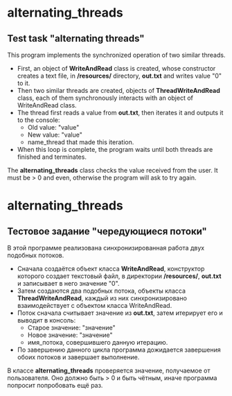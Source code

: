 # alternating_threads
## Test task "alternating threads"
This program implements the synchronized operation of two similar threads.

- First, an object of **WriteAndRead** class is created, whose constructor creates a text file, in **/resources/** directory, **out.txt** and writes value "0" to it.
- Then two similar threads are created, objects of **ThreadWriteAndRead** class, each of them synchronously interacts with an object of WriteAndRead class. 
- The thread first reads a value from **out.txt**, then iterates it and outputs it to the console:
  - Old value: "value"
  - New value: "value"
  - name_thread that made this iteration.
- When this loop is complete, the program waits until both threads are finished and terminates.

The **alternating_threads** class checks the value received from the user. It must be > 0 and even, otherwise the program will ask to try again.

#
# alternating_threads
## Тестовое задание "чередующиеся потоки"
В этой программе реализована синхронизированная работа двух подобных потоков.
- Сначала создаётся объект класса **WriteAndRead**, конструктор которого создает текстовый файл, в директории **/resources/**, **out.txt** и записывает в него значение "0".
- Затем создаются два подобных потока, объекты класса **ThreadWriteAndRead**, каждый из них синхронизировано взаимодействует с объектом класса WriteAndRead. 
- Поток сначала считывает значение из **out.txt**, затем итерирует его и выводит в консоль:
  - Старое значение: "значение"
  - Новое значение: "значение"
  - имя_потока, совершившего данную итерацию.
- По завершению данного цикла программа дожидается завершения обоих потоков и завершает выполнение.

В классе **alternating_threads** проверяется значение, получаемое от пользователя. Оно должно быть > 0 и быть чётным, иначе программа попросит попробовать ещё раз.
